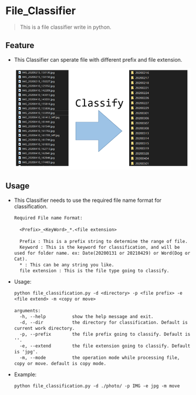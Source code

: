 # File_Classifier

> This is a file classifier write in python.

## Feature

- This Classifier can sperate file with different prefix and file extension.

  ![image-filelist.jpg](/img/image-filelist.jpg)

## Usage

- This Classifier needs to use the required file name format for classification.

  ```
  Required File name Format:
  
  	<Prefix>_<KeyWord>_*.<file extension>
  	
  	Prefix : This is a prefix string to determine the range of file.
  	Keyword : This is the keyword for classification, and will be used for folder name. ex: Date(20200131 or 20210429) or Word(Dog or Cat).
  	* : This can be any string you like.
  	file extension : This is the file type going to classify.
  ```

- Usage:

  ```
  python file_classification.py -d <directory> -p <file prefix> -e <file extend> -m <copy or move>
  
  arguments:
  	-h, --help          show the help message and exit.
  	-d, --dir           the directory for classification. Default is current work directory.
  	-p, --prefix        the file prefix going to classify. Default is ''.
  	-e, --extend        the file extension going to classify. Default is 'jpg'.
  	-m, --mode          the operation mode while processing file, copy or move. default is copy mode.
  ```

- Example:

  ```
  python file_classification.py -d ./photo/ -p IMG -e jpg -m move
  ```

  

